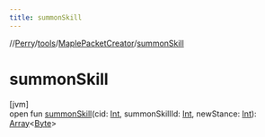 ```yaml
---
title: summonSkill
---
```

//[Perry](../../../index.html)/[tools](../index.html)/[MaplePacketCreator](index.html)/[summonSkill](summon-skill.html)



# summonSkill



[jvm]\
open fun [summonSkill](summon-skill.html)(cid: [Int](https://kotlinlang.org/api/latest/jvm/stdlib/kotlin/-int/index.html), summonSkillId: [Int](https://kotlinlang.org/api/latest/jvm/stdlib/kotlin/-int/index.html), newStance: [Int](https://kotlinlang.org/api/latest/jvm/stdlib/kotlin/-int/index.html)): [Array](https://kotlinlang.org/api/latest/jvm/stdlib/kotlin/-array/index.html)&lt;[Byte](https://kotlinlang.org/api/latest/jvm/stdlib/kotlin/-byte/index.html)&gt;





